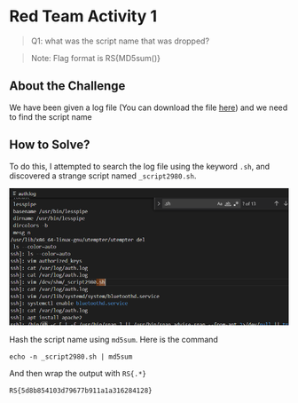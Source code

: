 # Red Team Activity 1
> Q1: what was the script name that was dropped?

> Note: Flag format is RS{MD5sum(<answer string>)}

## About the Challenge
We have been given a log file (You can download the file [here](auth.log)) and we need to find the script name

## How to Solve?
To do this, I attempted to search the log file using the keyword `.sh`, and discovered a strange script named `_script2980.sh`.

![script](images/script.png)

Hash the script name using `md5sum`. Here is the command

```shell
echo -n _script2980.sh | md5sum
```

And then wrap the output with `RS{.*}`

```
RS{5d8b854103d79677b911a1a316284128}
```